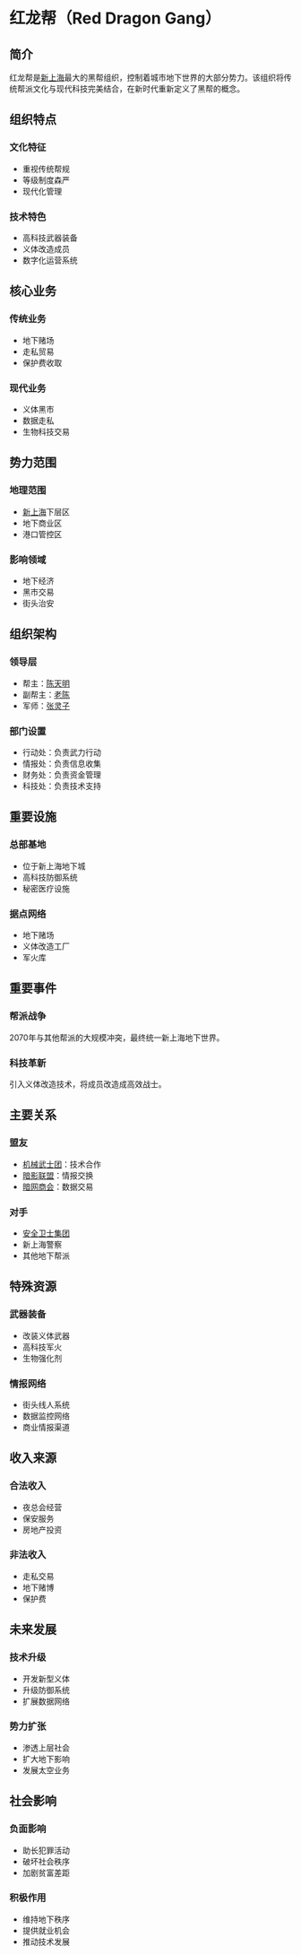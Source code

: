 # 红龙帮（Red Dragon Gang）

## 简介
红龙帮是[新上海](/城市/新上海.md)最大的黑帮组织，控制着城市地下世界的大部分势力。该组织将传统帮派文化与现代科技完美结合，在新时代重新定义了黑帮的概念。

## 组织特点

### 文化特征
- 重视传统帮规
- 等级制度森严
- 现代化管理

### 技术特色
- 高科技武器装备
- 义体改造成员
- 数字化运营系统

## 核心业务

### 传统业务
- 地下赌场
- 走私贸易
- 保护费收取

### 现代业务
- 义体黑市
- 数据走私
- 生物科技交易

## 势力范围

### 地理范围
- [新上海](/城市/新上海.md)下层区
- 地下商业区
- 港口管控区

### 影响领域
- 地下经济
- 黑市交易
- 街头治安

## 组织架构

### 领导层
- 帮主：[陈天明](/人物/陈天明.md)
- 副帮主：[老陈](/人物/老陈.md)
- 军师：[张灵子](/人物/张灵子.md)

### 部门设置
- 行动处：负责武力行动
- 情报处：负责信息收集
- 财务处：负责资金管理
- 科技处：负责技术支持

## 重要设施

### 总部基地
- 位于新上海地下城
- 高科技防御系统
- 秘密医疗设施

### 据点网络
- 地下赌场
- 义体改造工厂
- 军火库

## 重要事件

### 帮派战争
2070年与其他帮派的大规模冲突，最终统一新上海地下世界。

### 科技革新
引入义体改造技术，将成员改造成高效战士。

## 主要关系

### 盟友
- [机械武士团](/组织/机械武士团.md)：技术合作
- [暗影联盟](/组织/暗影联盟.md)：情报交换
- [暗网商会](/组织/暗网商会.md)：数据交易

### 对手
- [安全卫士集团](/组织/安全卫士集团.md)
- 新上海警察
- 其他地下帮派

## 特殊资源

### 武器装备
- 改装义体武器
- 高科技军火
- 生物强化剂

### 情报网络
- 街头线人系统
- 数据监控网络
- 商业情报渠道

## 收入来源

### 合法收入
- 夜总会经营
- 保安服务
- 房地产投资

### 非法收入
- 走私交易
- 地下赌博
- 保护费

## 未来发展

### 技术升级
- 开发新型义体
- 升级防御系统
- 扩展数据网络

### 势力扩张
- 渗透上层社会
- 扩大地下影响
- 发展太空业务

## 社会影响

### 负面影响
- 助长犯罪活动
- 破坏社会秩序
- 加剧贫富差距

### 积极作用
- 维持地下秩序
- 提供就业机会
- 推动技术发展
